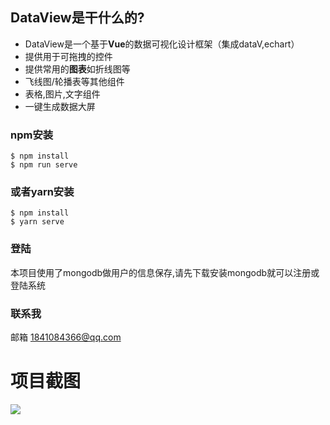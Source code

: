 
## DataView是干什么的?

* DataView是一个基于**Vue**的数据可视化设计框架（集成dataV,echart）
* 提供用于可拖拽的控件
* 提供常用的**图表**如折线图等
* 飞线图/轮播表等其他组件
* 表格,图片,文字组件
* 一键生成数据大屏

### npm安装

```shell
$ npm install
$ npm run serve
```

### 或者yarn安装

```shell
$ npm install
$ yarn serve
```

### 登陆

本项目使用了mongodb做用户的信息保存,请先下载安装mongodb就可以注册或登陆系统

### 联系我

邮箱 1841084366@qq.com

# 项目截图

<img src="https://raw.githubusercontent.com/lizhensheng/vue-echart-design/master/docs/screenshot/designwindow.png"></img>

